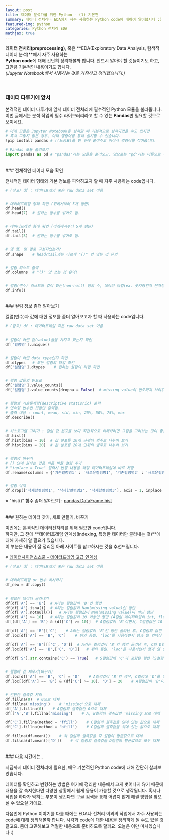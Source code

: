 ```yaml
---
layout: post
title: 데이터 분석가를 위한 Python - (1) 기본편
summary: 데이터 전처리나 EDA에서 자주 사용하는 Python code에 대하여 알아봅시다 :)
featured-img: python
categories: Python 전처리 EDA 
mathjax: true
---
```


**데이터 전처리(preprocessing)**, 혹은 **EDA(Exploratory Data Analysis, 탐색적 데이터 분석)**에서 자주 사용하는    
**Python code**에 대해 간단히 정리해볼까 합니다. 반드시 알아야 할 것들이기도 하고, 그만큼 기본적인 내용이기도 합니다.    
*(Jupyter Notebook에서 사용하는 것을 가정하고 정리했습니다.)*

<br>

### 데이터 다루기에 앞서

본격적인 데이터 다루기에 앞서 데이터 전처리에 필수적인 Python 모듈을 불러옵니다.  
이번 글에서는 분석 작업의 필수 라이브러리라고 할 수 있는 **Pandas**만 필요할 것으로 보이네요.

```python
# 아래 모듈은 Jupyter Notebook을 설치할 때 기본적으로 설치되었을 수도 있지만 
# 혹시 그렇지 않은 경우, 아래 명령어를 통해 설치할 수 있습니다.
!pip install pandas	# !(느낌표)를 맨 앞에 붙여주고 이어서 명령어를 적어줍니다.

# Pandas 모듈 불러오기
import pandas as pd	# "pandas"라는 모듈을 불러오고, 앞으로는 "pd"라는 이름으로 사용하겠다는 의미
```


<br>
### 전체적인 데이터 모습 확인

전체적인 데이터 형태와 기본 정보를 파악하고자 할 때 자주 사용하는 code입니다.  


```python
# (참고) df : 데이터프레임 혹은 raw data set 이름


# 데이터프레임 형태 확인 (위에서부터 5개 행만)
df.head()	
df.head(7)	# 원하는 행수를 넣어도 됨.


# 데이터프레임 형태 확인 (아래에서부터 5개 행만)
df.tail() 
df.tail(3)	# 원하는 행수를 넣어도 됨.


# 몇 행, 몇 열로 구성되었는가?
df.shape	# head/tail과는 다르게 "()" 안 넣는 것 유의


# 컬럼 리스트 출력
df.columns	# "()" 안 쓰는 것 유의!


# 컬럼(변수) 리스트와 값이 있는(non-null) 행의 수, 데이터 타입(ex. 숫자형인지 문자형인지) 정보 출력  
df.info()
```

<br>
### 컬럼 정보 좀더 알아보기

컬럼(변수)과 값에 대한 정보를 좀더 알아보고자 할 때 사용하는 code입니다.  

```python
# (참고) df : 데이터프레임 혹은 raw data set 이름


# 컬럼이 어떤 값(value)들을 가지고 있는지 확인
df['컬럼명'].unique()


# 컬럼이 어떤 data type인지 확인
df.dtypes	# 모든 컬럼의 타입 확인
df['컬럼명'].dtypes	# 원하는 컬럼의 타입 확인


# 컬럼 값들의 빈도표
df['컬럼명'].value_counts()
df['컬럼명'].value_counts(dropna = False)	# missing value의 빈도까지 보여주기


# 컬럼별 기술통계량(descriptive statisric) 출력 
# 연속형 변수인 것들만 출력됨.
# 출력 내용 : count, mean, std, min, 25%, 50%, 75%, max
df.describe()


# 히스토그램 그리기 : 컬럼 값 분포를 보다 직관적으로 이해하려면 그림을 그려보는 것이 좋습니다.
df.hist()
df.hist(bins = 10)	# 값 분포를 10개 단위의 범주로 나누어 보기
df.hist(bins = 20)	# 값 분포를 20개 단위의 범주로 나누어 보기


# 컬럼명 바꾸기
# {} 안에 원하는 만큼 이름 바꿀 컬럼 추가
# "inplace = True" 입력시 변경 내용을 해당 데이터프레임에 바로 저장
df.rename(columns = {'기존컬럼명1' : '새로운컬럼명1', '기존컬럼명2' : '새로운컬럼명2'}, inplace = True)


# 컬럼 삭제
df.drop(['삭제할컬럼명1', '삭제할컬럼명2', '삭제할컬럼명3'], axis = 1, inplace = True)  # 'axis=1' 열(컬럼) 기준으로 삭제하겠다는 의미
```

※ "hist()" 함수 좀더 알아보기 : [pandas.DataFrame.hist]('https://pandas.pydata.org/pandas-docs/stable/reference/api/pandas.DataFrame.hist.html')


<br>
### 원하는 데이터 찾기, 새로 만들기, 바꾸기

이번에는 본격적인 데이터전처리를 위해 필요한 code입니다.  
하지만, 그 전에 **데이터프레임 인덱싱(indexing, 특정한 데이터만 골라내는 것)**에 대해 자세히 알 필요가 있습니다.   
이 부분은 내용이 잘 정리된 아래 사이트를 참고하시는 것을 추천드립니다.   

※ [데이터사이언스스쿨 - 데이터프레임 고급 인덱싱]('https://datascienceschool.net/view-notebook/704731b41f794b8ea00768f5b0904512')  


```python 
# (참고) df : 데이터프레임 혹은 raw data set 이름


# 데이터프레임 or 변수 복사하기
df_new = df.copy()


# 필요한 데이터 골라내기
df[df['A'] == 'B']	# A라는 컬럼값이 'B'인 행만
df[df['A'].isna()]	# A라는 컬럼값이 Nan(missing value)인 행만
df[df['A'].notnull()]	# A라는 컬럼값이 Nan(missing value)이 아닌 행만
df[df['A'] >= 10]	# A라는 컬럼값이 10 이상인 행만 (A컬럼 데이터타입이 int, float인 경우만)
df[(df['A'] == 'B') & (df['C'] >= 10)]	# A컬럼값이 'B'이면서, C컬럼값은 10 이상인 행만

df[df['A'] == 'B']['C']    # A라는 컬럼값이 'B'인 행만 골라낸 후, C컬럼의 값만
df.loc[df['A'] == 'B', 'C']    # 위와 동일. 'loc'를 사용하면서 행과 열 인덱싱 값을 모두 사용

df[df['A'] == 'B'][['C', 'D']]	# A라는 컬럼값이 'B'인 행만 골라낸 후, C와 D컬럼의 값만
df.loc[df['A'] == 'B',['C', 'D']]	# 위와 동일. 'loc'를 사용하면서 행과 열 인덱싱 값을 모두 사용

df[df['S'].str.contains('C') == True]	# S컬럼값에 'C'가 포함된 행만 (S컬럼 데이터 타입이 string인 경우만)


# 컬럼에 값 채우기(바꾸기)
df.loc[df['A'] == 'B', 'C'] = 'D'    # A컬럼값이 'B'인 경우, C컬럼에 'D'를 넣기
df.loc[(df['A'] == 'B') & (df['C'] >= 10), 'D'] = 20	# A컬럼값이 'B'이면서, C컬럼값은 10 이상인 경우, D컬럼에 20을 넣기


# 간단한 결측값 처리
df.fillna(0)  # 0으로 대체
df.fillna('missing')    # 'missing'으로 대체
df['A'].fillna(0)    # A컬럼의 결측값만 0으로 대체
df[['A','B'].fillna('missing')    # A, B컬럼의 결측값만 'missing'으로 대체

df['C'].fillna(method = 'ffill')    # C컬럼의 결측값을 앞에 있는 값으로 대체
df['C'].fillna(method = 'bfill')    # C컬럼의 결측값을 뒤에 있는 값으로 대체

df.fillna(df.mean())    # 각 컬럼의 결측값을 각 컬럼의 평균값으로 대체
df.fillna(df.mean()['D'])    # 각 컬럼의 결측값을 D컬럼의 평균값으로 모두 대체
```


<br>
### 다음 시간에는..

지금까지 데이터 전처리에 필요한, 매우 기본적인 Python code에 대해 간단히 살펴보았습니다.  

데이터를 확인하고 변형하는 방법은 여기에 정리한 내용에서 크게 벗어나지 않기 때문에 내용을 잘 숙지한다면 다양한 상황에서 쉽게 응용이 가능할 것으로 생각됩니다. 혹시나 작업을 하다가 막히는 부분이 생긴다면 구글 검색을 통해 어렵지 않게 해결 방법을 찾으실 수 있으실 거에요.  

다음번에 Python 이야기를 다룰 때에는 EDA나 전처리 이외의 작업에서 자주 사용되는 code에 대해 정리해볼까 합니다. 시각화 code에 대한 내용을 정리하게 될 수도 있을 것 같고요. 좀더 고민해보고 적절한 내용으로 준비하도록 할께요. 오늘은 이만 마치겠습니다 :)    

<br>













